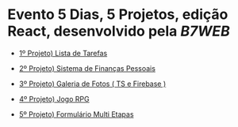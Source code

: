 # Evento 5 Dias, 5 Projetos, edição React, desenvolvido pela *B7WEB*

<!--ts-->

* <a href="https://github.com/Nickie316/B7WEB-5D5J-React/tree/master/Projeto%2001%20-%20Lista%20de%20Tarefas/todo"> 1º Projeto) Lista de Tarefas </a>

* <a href="https://github.com/Nickie316/B7WEB-5D5J-React/tree/master/Projeto%2002%20-Sistema%20de%20Finanças%20Pessoais%20em%20React%20(com%20Typescript)">2º Projeto) Sistema de Finanças Pessoais </a>

* <a href="https://github.com/Nickie316/B7WEB-5D5J-React/tree/master/Projeto%2003%20-%20Galeria%20de%20Fotos%20(TS%20e%20Firebase)">3º Projeto) Galeria de Fotos ( TS e Firebase ) </a>

* <a href="https://github.com/Nickie316/B7WEB-5D5J-React/tree/master/Projeto%2004%20-%20Jogo%20RPG">4º Projeto) Jogo RPG </a>

* <a href="https://github.com/Nickie316/B7WEB-5D5J-React/tree/master/Projeto%2005%20-%20Formulario%20Multi-Etapas">5º Projeto) Formulário Multi Etapas </a>

<!--te-->

